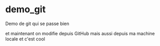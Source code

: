# demo_git
Demo de git qui se passe bien

et maintenant on modifie depuis GitHub
mais aussi depuis ma machine locale et c'est cool
